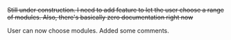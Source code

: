 ~~Still under construction. I need to add feature to let the user choose a range of modules. Also, there's basically zero documentation right now~~

User can now choose modules. Added some comments.
